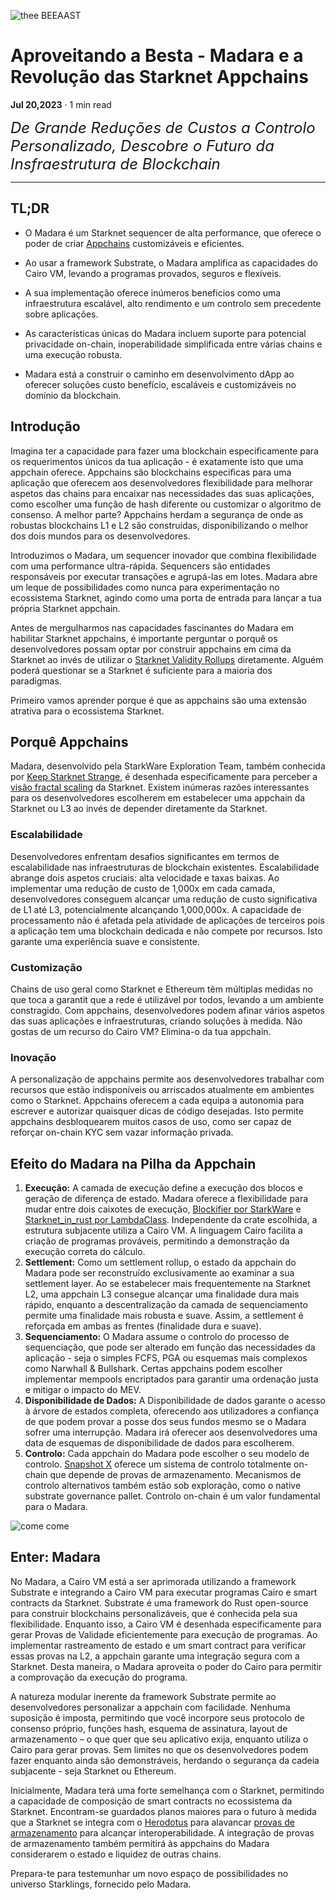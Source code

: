 ![thee BEEAAST](https://imgur.com/EBwBNnB.jpg)

# Aproveitando a Besta - Madara e a Revolução das Starknet Appchains

**Jul 20,2023** · 1 min read

<font size=5>_De Grande Reduções de Custos a Controlo Personalizado, Descobre o Futuro da Insfraestrutura de Blockchain_</font>

---

## TL;DR

- O Madara é um Starknet sequencer de alta performance, que oferece o poder de criar 
    [Appchains](https://www.starknet.io/en/posts/ecosystem/the-starknet-stacks-growth-spurt) customizáveis e eficientes.

- Ao usar a framework Substrate, o Madara amplifica as capacidades do Cairo VM, levando a programas provados, seguros e flexíveis.
- A sua implementação oferece inúmeros beneficios como uma infraestrutura escalável, alto rendimento e um controlo sem precedente sobre aplicações.
- As características únicas do Madara incluem suporte para potencial privacidade on-chain,
inoperabilidade simplificada entre várias chains e uma execução robusta.
- Madara está a construir o caminho em desenvolvimento dApp ao oferecer soluções custo benefício, escaláveis e customizáveis no domínio da blockchain. 

## Introdução

Imagina ter a capacidade para fazer uma blockchain especificamente para os requerimentos únicos da tua aplicação - é exatamente isto que uma appchain oferece.
Appchains são blockchains especificas para uma aplicação que oferecem aos desenvolvedores flexibilidade para melhorar aspetos das chains para encaixar nas necessidades das suas aplicações, como escolher uma função de hash diferente ou customizar o algoritmo de consenso. A melhor parte? Appchains herdam a segurança de onde as robustas blockchains L1 e L2 são construídas, disponibilizando o melhor dos dois mundos para os desenvolvedores.

Introduzimos o Madara, um sequencer inovador que combina flexibilidade com uma performance ultra-rápida. Sequencers são entidades responsáveis por executar transações e agrupá-las em lotes.
Madara abre um leque de possibilidades como nunca para experimentação no ecossistema Starknet, agindo como uma porta de entrada para lançar a tua própria Starknet appchain.

Antes de mergulharmos nas capacidades fascinantes do Madara em habilitar Starknet appchains, é importante perguntar o porquê os desenvolvedores possam optar por construir appchains em cima da Starknet ao invés de utilizar o [Starknet Validity Rollups](https://starkware.co/resource/scaling-ethereum-navigating-the-blockchain-trilemma/#:~:text=top%20of%20them.-,Validity%20Rollups,-Validity%20rollups%2C%20also)
diretamente. Alguém poderá questionar se a Starknet é suficiente para a maioria dos paradigmas.

Primeiro vamos aprender porque é que as appchains são uma extensão atrativa para o ecossistema Starknet.

## Porquê Appchains

Madara, desenvolvido pela StarkWare Exploration Team, também conhecida por
[Keep Starknet Strange](https://github.com/keep-starknet-strange), é desenhada especificamente para perceber a [visão fractal scaling](https://medium.com/starkware/fractal-scaling-from-l2-to-l3-7fe238ecfb4f) da Starknet.
Existem inúmeras razões interessantes para os desenvolvedores escolherem em estabelecer uma appchain da Starknet ou L3 ao invés de depender diretamente da Starknet. 

### Escalabilidade

Desenvolvedores enfrentam desafios significantes em termos de escalabilidade nas infraestruturas de blockchain existentes. Escalabilidade abrange dois aspetos cruciais: alta velocidade e taxas baixas. Ao implementar uma redução de custo de 1,000x em cada camada, desenvolvedores conseguem alcançar uma redução de custo significativa de L1 até L3, potencialmente alcançando 1,000,000x. A capacidade de processamento não é afetada pela atividade de aplicações de terceiros pois a aplicação tem uma blockchain dedicada e não compete por recursos. Isto garante uma experiência suave e consistente.

### Customização

Chains de uso geral como Starknet e Ethereum tẽm múltiplas medidas no que toca a garantit que a rede é utilizável por todos, levando a um ambiente constragido. Com appchains, desenvolvedores podem afinar vários aspetos das suas aplicações e infraestruturas, criando soluções à medida. Não gostas de um recurso do Cairo VM? Elimina-o da tua appchain.

### Inovação

A personalização de appchains permite aos desenvolvedores trabalhar com recursos que estão indisponíveis ou arriscados atualmente em ambientes como o Starknet. Appchains oferecem a cada equipa a autonomia para escrever e autorizar quaisquer dicas de código desejadas. Isto permite appchains desbloquearem muitos casos de uso, como ser capaz de reforçar on-chain KYC sem vazar informação privada.

## Efeito do Madara na Pilha da Appchain

1. **Execução:** A camada de execução define a execução dos blocos e geração de diferença de estado. Madara oferece a flexibilidade para mudar entre dois caixotes de execução, [Blockifier por StarkWare](https://github.com/starkware-libs/blockifier) e [Starknet_in_rust por LambdaClass](https://github.com/lambdaclass/starknet_in_rust).
Independente da crate escolhida, a estrutura subjacente utiliza a Cairo VM. A linguagem Cairo facilita a criação de programas prováveis, permitindo a demonstração da execução correta do cálculo.
2. **Settlement:** Como um settlement rollup, o estado da appchain do Madara pode ser reconstruído exclusivamente ao       examinar a sua settlement layer. Ao se estabelecer mais frequentemente na Starknet L2, uma appchain L3 consegue alcançar uma     finalidade dura mais rápido, enquanto a descentralização da camada de sequenciamento permite uma finalidade mais     robusta e suave. Assim, a settlement é reforçada em ambas as frentes (finalidade dura e suave).
3. **Sequenciamento:** O Madara assume o controlo do processo de sequenciação, que pode ser alterado em função das necessidades da aplicação - seja o simples FCFS, PGA ou esquemas mais complexos como Narwhall & Bullshark. Certas appchains podem escolher implementar mempools encriptados para garantir uma ordenação justa e mitigar o impacto do MEV.
4. **Disponibilidade de Dados:**
   A Disponibilidade de dados garante o acesso à árvore de estados completa, oferecendo aos utilizadores a confiança de que podem provar a posse dos seus fundos mesmo se o Madara sofrer uma interrupção.
   Madara irá oferecer aos desenvolvedores uma data de esquemas de disponibilidade de dados para escolherem.
5. **Controlo:** 
   Cada appchain do Madara pode escolher o seu modelo de controlo.
   [Snapshot X](https://twitter.com/SnapshotLabs) oferece um sistema de controlo totalmente on-chain que depende de provas de armazenamento. Mecanismos de controlo alternativos também estão sob exploração, como o native substrate
   governance pallet. Controlo on-chain é um valor fundamental para o Madara.

![come come](https://lh4.googleusercontent.com/i7bXi2IPV-LTLzEgueA2SPHGULUFDj1OX4IznOQr5BeZe0hcey-VXA5TOV6q9XaVqBGAcYiie7u7uxw7q1ByZxjkPQKHERqKJTxhdDdTSgBQy8smyNO3jEHiNJv7Eqh8BMxjj4fFlQAW6gm-hQMzyIU)

## Enter: Madara

No Madara, a Cairo VM está a ser aprimorada utilizando a framework Substrate e integrando a Cairo VM para executar programas Cairo e smart contracts da Starknet. Substrate é uma framework do Rust open-source para construir blockchains personalizáveis, que é conhecida pela sua flexibilidade. Enquanto isso, a Cairo VM é desenhada especificamente para gerar Provas de Validade eficientemente para execução de programas. Ao implementar rastreamento de estado e um smart contract para verificar essas provas na L2, a appchain garante uma integração segura com a Starknet. Desta maneira, o Madara aproveita o poder do Cairo para permitir a comprovação da execução do programa.  

A natureza modular inerente da framework Substrate permite ao desenvolvedores personalizar a appchain com facilidade. Nenhuma suposição é imposta, permitindo que você incorpore seus
protocolo de consenso próprio, funções hash, esquema de assinatura, layout de armazenamento –
o que quer que seu aplicativo exija, enquanto utiliza o Cairo para gerar provas. Sem limites no que os desenvolvedores podem fazer enquanto ainda são demonstráveis, herdando o
segurança da cadeia subjacente - seja Starknet ou Ethereum.

Inicialmente, Madara terá uma forte semelhança com o Starknet, permitindo a capacidade de composição de smart contracts no ecossistema da Starknet. Encontram-se guardados planos maiores para o futuro à medida que a Starknet se integra com o  [Herodotus](https://www.herodotus.dev/) para alavancar [provas de armazenamento](https://starkware.medium.com/what-are-storage-proofs-and-how-can-they-improve-oracles-e0379108720a) para alcançar interoperabilidade. A integração de provas de armazenamento também permitirá às appchains do Madara considerarem o estado e liquidez de outras chains.

Prepara-te para testemunhar um novo espaço de possibilidades no universo Starklings, fornecido pelo Madara.
